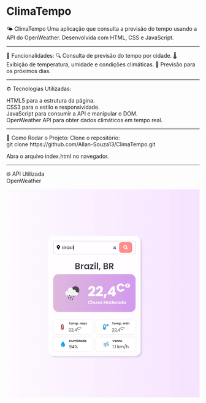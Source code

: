 # ClimaTempo

🌤️ ClimaTempo
Uma aplicação que consulta a previsão do tempo usando a API do OpenWeather. Desenvolvida com HTML, CSS e JavaScript.
<hr>
 🚀 Funcionalidades:
🔍 Consulta de previsão do tempo por cidade.
🌡️ Exibição de temperatura, umidade e condições climáticas.
📅 Previsão para os próximos dias.
<hr>

⚙️ Tecnologias Utilizadas:
<summary>HTML5 para a estrutura da página.</summary>
<summary>CSS3 para o estilo e responsividade.</summary>
<summary>JavaScript para consumir a API e manipular o DOM.</summary>
<summary>OpenWeather API para obter dados climáticos em tempo real.</summary>

<hr>
 🔧 Como Rodar o Projeto:
Clone o repositório: 
<summary> git clone https://github.com/Allan-Souza13/ClimaTempo.git</summary>

Abra o arquivo index.html no navegador.

<hr>
🌐 API Utilizada
<summary>OpenWeather</summary>




![Nosso Brasil!!](src/assets/tempo.png)
